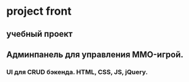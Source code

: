 # project front
## учебный проект
## Админпанель для управления MMO-игрой. 
### UI для CRUD бэкенда. HTML, CSS, JS, jQuery.
